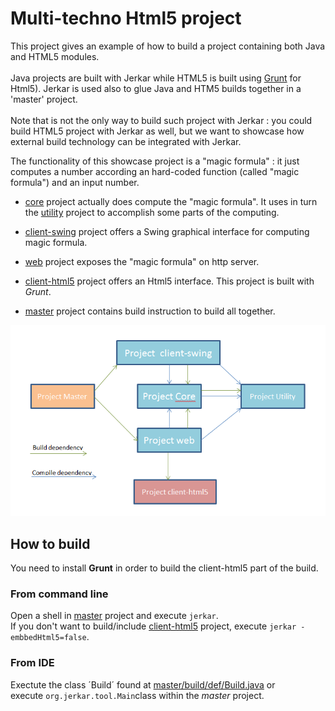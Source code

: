 # Multi-techno Html5 project

This project gives an example of how to build a project containing both Java and HTML5 modules.<br/><br/>
Java projects are built with Jerkar while HTML5 is built using [Grunt](gruntjs.com) for Html5). Jerkar is used also to glue Java and HTM5 builds together in a 'master' project.<br/> <br/>
Note that is not the only way to build such project with Jerkar : you could build HTML5 project with Jerkar as well, but we want to showcase how external build technology can be integrated with Jerkar.

The functionality of this showcase project is a "magic formula" : it just computes a number according an hard-coded function (called "magic formula") and an input number. 

* [core](./core) project actually does compute the "magic formula". It uses in turn the [utility](./utility) project to accomplish some parts of the computing.

* [client-swing](./client-swing) project offers a Swing graphical interface for computing magic formula.

* [web](./web) project exposes the "magic formula" on http server.

* [client-html5](./client-html5) project offers an Html5 interface. This project is built with *Grunt*. 

* [master](./master) project contains build instruction to build all together.


![map](master/capture.png)

## How to build

You need to install **Grunt** in order to build the client-html5 part of the build.

### From command line
Open a shell in [master](./master) project and execute `jerkar`. <br/>
If you don't want to build/include [client-html5](./client-html5) project, execute `jerkar -embbedHtml5=false`.


### From IDE
Exectute the class ´Build´ found at [master/build/def/Build.java](master/jerkar/def/Build.java) or <br/>
execute `org.jerkar.tool.Main`class within the *master* project.
